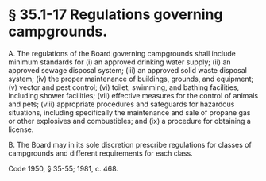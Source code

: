 # § 35.1-17 Regulations governing campgrounds.

<p>A. The regulations of the Board governing campgrounds shall include minimum standards for (i) an approved drinking water supply; (ii) an approved sewage disposal system; (iii) an approved solid waste disposal system; (iv) the proper maintenance of buildings, grounds, and equipment; (v) vector and pest control; (vi) toilet, swimming, and bathing facilities, including shower facilities; (vii) effective measures for the control of animals and pets; (viii) appropriate procedures and safeguards for hazardous situations, including specifically the maintenance and sale of propane gas or other explosives and combustibles; and (ix) a procedure for obtaining a license.</p><p>B. The Board may in its sole discretion prescribe regulations for classes of campgrounds and different requirements for each class.</p><p>Code 1950, § 35-55; 1981, c. 468.</p>